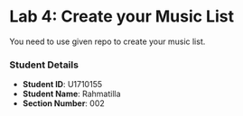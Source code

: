 # Lab 4: Create your Music List

You need to use given repo to create your music list.

### Student Details

- **Student ID**: U1710155
- **Student Name**: Rahmatilla
- **Section Number**: 002
